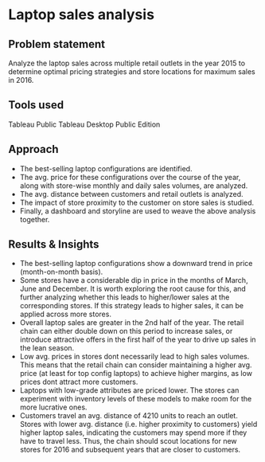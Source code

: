 # Laptop sales analysis

## Problem statement 
Analyze the laptop sales across multiple retail outlets in the year 2015 to determine optimal pricing strategies and store locations for maximum sales in 2016.

## Tools used
Tableau Public
Tableau Desktop Public Edition

## Approach 
- The best-selling laptop configurations are identified. 
- The avg. price for these configurations over the course of the year, along with store-wise monthly and daily sales volumes, are analyzed.
- The avg. distance between customers and retail outlets is analyzed.
- The impact of store proximity to the customer on store sales is studied.
- Finally, a dashboard and storyline are used to weave the above analysis together.

## Results & Insights
- The best-selling laptop configurations show a downward trend in price (month-on-month basis).
- Some stores have a considerable dip in price in the months of March, June and December. It is worth exploring the root cause for this, and further analyzing whether this leads to higher/lower sales at the corresponding stores. If this strategy leads to higher sales, it can be applied across more stores.
- Overall laptop sales are greater in the 2nd half of the year. The retail chain can either double down on this period to increase sales, or introduce attractive offers in the first half of the year to drive up sales in the lean season.
- Low avg. prices in stores dont necessarily lead to high sales volumes. This means that the retail chain can consider maintaining a higher avg. price (at least for top config laptops) to achieve higher margins, as low prices dont attract more customers.
- Laptops with low-grade attributes are priced lower. The stores can experiment with inventory levels of these models to make room for the more lucrative ones.
- Customers travel an avg. distance of 4210 units to reach an outlet. Stores with lower avg. distance (i.e. higher proximity to customers) yield higher laptop sales, indicating the customers may spend more if they have to travel less. Thus, the chain should scout locations for new stores for 2016 and subsequent years that are closer to customers.



